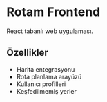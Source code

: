# Rotam Frontend

React tabanlı web uygulaması.

## Özellikler

- Harita entegrasyonu
- Rota planlama arayüzü
- Kullanıcı profilleri
- Keşfedilmemiş yerler
